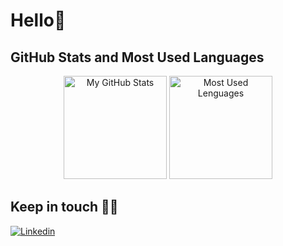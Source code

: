 # Hello👋

## GitHub Stats and Most Used Languages
<div align="center">
  <picture>
    <source
      srcset="https://github-readme-stats.vercel.app/api?username=AlbertEsponey4&show_icons=true&count_private=true&locale=es&custom_title=My%20GitHub%20Stats&theme=github_dark"
      media="(prefers-color-scheme: dark)"
    />
    <source
      srcset="https://github-readme-stats.vercel.app/api?username=AlbertEsponey4&show_icons=true&count_private=true&locale=es&custom_title=My%20GitHub%20Stats&theme=default"
      media="(prefers-color-scheme: light), (prefers-color-scheme: no-preference)"
    />
    <img height="165em" src="https://github-readme-stats.vercel.app/api?username=AlbertEsponey4&show_icons=true" alt="My GitHub Stats"/>
  </picture>
  
  <picture>
    <source
      srcset="https://github-readme-stats.vercel.app/api/top-langs/?username=AlbertEsponey4&layout=compact&langs_count=10&theme=github_dark"
      media="(prefers-color-scheme: dark)"
    />
    <source
      srcset="https://github-readme-stats.vercel.app/api/top-langs/?username=AlbertEsponey4&layout=compact&langs_count=10&theme=default"
      media="(prefers-color-scheme: light), (prefers-color-scheme: no-preference)"
    />
    <img height="165em" src="https://github-readme-stats.vercel.app/api/top-langs/?username=AlbertEsponey4&layout=compact&langs_count=10" alt="Most Used Lenguages"/>
  </picture>
</div>

## Keep in touch 👨‍💻
[![Linkedin](https://img.shields.io/badge/LinkedIn-0077B5?style=for-the-badge&logo=linkedin&logoColor=white)](https://www.linkedin.com/in/albert-esponey/)

<!--
**AlbertEsponey4/AlbertEsponey4** is a ✨ _special_ ✨ repository because its `README.md` (this file) appears on your GitHub profile.

Here are some ideas to get you started:

- 🔭 I’m currently working on ...
- 🌱 I’m currently learning ...
- 👯 I’m looking to collaborate on ...
- 🤔 I’m looking for help with ...
- 💬 Ask me about ...
- 📫 How to reach me: ...
- 😄 Pronouns: ...
- ⚡ Fun fact: ...
-->

